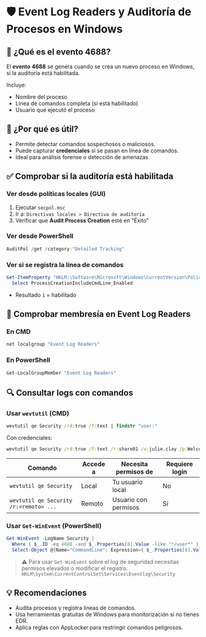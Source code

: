 # 🛡️ Event Log Readers y Auditoría de Procesos en Windows

## 📌 ¿Qué es el evento 4688?

El **evento 4688** se genera cuando se crea un nuevo proceso en Windows, si la auditoría está habilitada.

Incluye:
- Nombre del proceso
- Línea de comandos completa (si está habilitado)
- Usuario que ejecutó el proceso

## 🎯 ¿Por qué es útil?

- Permite detectar comandos sospechosos o maliciosos.
- Puede capturar **credenciales** si se pasan en línea de comandos.
- Ideal para análisis forense o detección de amenazas.

## ✅ Comprobar si la auditoría está habilitada

### Ver desde políticas locales (GUI)
1. Ejecutar `secpol.msc`
2. Ir a: `Directivas locales > Directiva de auditoría`
3. Verificar que **Audit Process Creation** esté en "Éxito"

### Ver desde PowerShell
```powershell
AuditPol /get /category:"Detailed Tracking"
```

### Ver si se registra la línea de comandos
```powershell
Get-ItemProperty "HKLM:\Software\Microsoft\Windows\CurrentVersion\Policies\System\Audit" |
  Select ProcessCreationIncludeCmdLine_Enabled
```
- Resultado `1` = habilitado

## 👥 Comprobar membresía en Event Log Readers

### En CMD
```cmd
net localgroup "Event Log Readers"
```

### En PowerShell
```powershell
Get-LocalGroupMember "Event Log Readers"
```

## 🔍 Consultar logs con comandos

### Usar `wevtutil` (CMD)
```cmd
wevtutil qe Security /rd:true /f:text | findstr "user:"
```

Con credenciales:
```cmd
wevtutil qe Security /rd:true /f:text /r:share01 /u:julie.clay /p:Welcome1 | findstr "user:"
```

|Comando|Accede a|Necesita permisos de|Requiere login|
|---|---|---|---|
|`wevtutil qe Security`|Local|Tu usuario local|No|
|`wevtutil qe Security /r:<remoto> ...`|Remoto|Usuario con permisos|Sí|
### Usar `Get-WinEvent` (PowerShell)
```powershell
Get-WinEvent -LogName Security |
  Where { $_.ID -eq 4688 -and $_.Properties[8].Value -like "*/user*" } |
  Select-Object @{Name="CommandLine"; Expression={ $_.Properties[8].Value }}
```

> ⚠️ Para usar `Get-WinEvent` sobre el log de seguridad necesitas permisos elevados o modificar el registro:
> `HKLM\System\CurrentControlSet\Services\Eventlog\Security`

## 💡 Recomendaciones

- Audita procesos y registra líneas de comandos.
- Usa herramientas gratuitas de Windows para monitorización si no tienes EDR.
- Aplica reglas con AppLocker para restringir comandos peligrosos.
